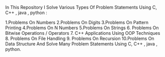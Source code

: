In This Repository I Solve Various Types Of Problem Statements Using C, C++ , java , python :

1.Problems On Numbers
2.Problems On Digits
3.Problems On Pattern Printing
4.Problems On N Numbers
5.Problems On Strings 
6. Problems On Bitwise Operations / Operators 
7. C++ Applications Using OOP Techniques 
8. Problems On File Handling 
9. Problems On Recursion 
10.Problems On Data Structure 
 And Solve Many Problem Statements Using C, C++ , java , python.
